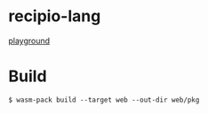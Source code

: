 # recipio-lang

[playground](http://ia7ck.github.io/recipio-lang)

# Build

```
$ wasm-pack build --target web --out-dir web/pkg
```
